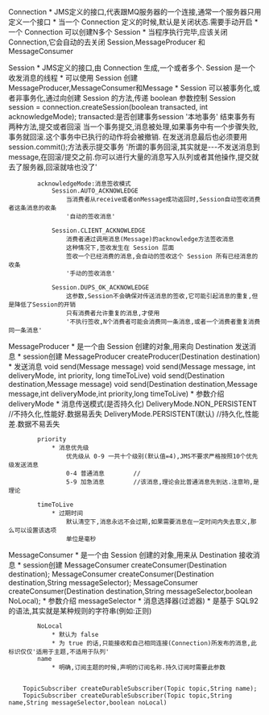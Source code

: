 Connection
	* JMS定义的接口,代表跟MQ服务器的一个连接,通常一个服务器只用定义一个接口
	* 当一个 Connection 定义的时候,默认是关闭状态.需要手动开启
	* 一个 Connection 可以创建N多个 Session
	* 当程序执行完毕,应该关闭 Connection,它会自动的去关闭 Session,MessageProducer 和 MessageConsumer
	

Session
	* JMS定义的接口,由 Connection 生成,一个或者多个. Session 是一个收发消息的线程
	* 可以使用 Session 创建 MessageProducer,MessageConsumer和Message
	* Session 可以被事务化,或者非事务化,通过向创建 Session 的方法,传递 boolean 参数控制
		Session session = connection.createSession(boolean transacted, int acknowledgeMode);
			transacted:是否创建事务session
				'本地事务'
				结束事务有两种方法,提交或者回滚
				当一个事务提交,消息被处理,如果事务中有一个步骤失败,事务就回滚.这个事务中已执行的动作将会被撤销.
				在发送消息最后也必须要用 session.commit();方法表示提交事务
				'所谓的事务回滚,其实就是---不发送消息到message,在回滚/提交之前.你可以进行大量的消息写入队列或者其他操作,提交就去了服务器,回滚就啥也没了'

			acknowledgeMode:消息签收模式
				Session.AUTO_ACKNOWLEDGE
					当消费者从receive或者onMessage成功返回时,Session自动签收消费者这条消息的收条
					'自动的签收消息'

				Session.CLIENT_ACKNOWLEDGE
					消费者通过调用消息(Message)的acknowledge方法签收消息
					这种情况下,签收发生在 Session 层面
					签收一个已经消费的消息,会自动的签收这个 Session 所有已经消息的收条
					'手动的签收消息'

				Session.DUPS_OK_ACKNOWLEDGE
					这参数,Session不会确保对传送消息的签收,它可能引起消息的重复,但是降低了Session的开销
					只有消费者允许重复的消息,才使用
					'不执行签收,N个消费者可能会消费同一条消息,或者一个消费者重复消费同一条消息'


MessageProducer
	* 是一个由 Session 创建的对象,用来向 Destination 发送消息
	* session创建
		MessageProducer createProducer(Destination destination)
	* 发送消息
		void send(Message message)
		void send(Message message, int deliveryMode, int priority, long timeToLive)
		void send(Destination destination,Message message)
		void send(Destination destination,Message message,int deliveryMode,int priority,long timeToLive)
		* 参数介绍
			deliveryMode
				* 消息传送模式(是否持久化)
					DeliveryMode.NON_PERSISTENT			//不持久化,性能好.数据易丢失
					DeliveryMode.PERSISTENT(默认)		//持久化,性能差.数据不易丢失

			priority
				* 消息优先级
					优先级从 0-9 一共十个级别(默认值=4),JMS不要求严格按照10个优先级发送消息
					0-4	普通消息		//
					5-9	加急消息		//该消息,理论会比普通消息先到达.注意哟,是理论

			timeToLive
				* 过期时间
					默认清空下,消息永远不会过期,如果需要消息在一定时间内失去意义,那么可以设置该选项
					单位是毫秒
	

MessageConsumer
	* 是一个由 Session 创建的对象,用来从 Destination 接收消息
	* session创建
		MessageConsumer createConsumer(Destination destination);
		MessageConsumer createConsumer(Destination destination,String messageSelector);
		MessageConsumer createConsumer(Destination destination,String messageSelector,boolean NoLocal);
		* 参数介绍
			messageSelector
				* 消息选择器(过滤器)
				* 是基于 SQL92的语法,其实就是某种规则的字符串(例如:正则)

			NoLocal
				* 默认为 false
				* 为 true 的话,只能接收和自己相同连接(Connection)所发布的消息,此标识仅仅'适用于主题,不适用于队列'
			name
				* 明确,订阅主题的时候,声明的订阅名称.持久订阅时需要此参数
			

		TopicSubscriber createDurableSubscriber(Topic topic,String name);
		TopicSubscriber createDurableSubscriber(Topic topic,String name,String messageSelector,boolean noLocal)
	
